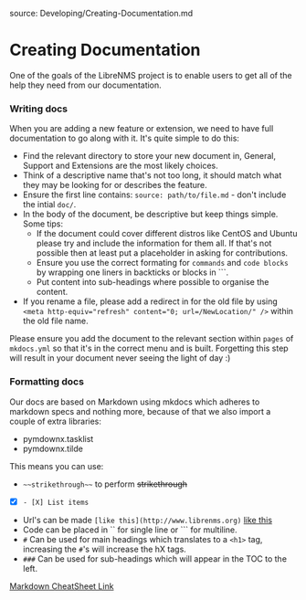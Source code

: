 source: Developing/Creating-Documentation.md
# Creating Documentation

One of the goals of the LibreNMS project is to enable users to get all of the help they need from our documentation.

### Writing docs
When you are adding a new feature or extension, we need to have full documentation to go along with it. It's quite 
simple to do this:

  - Find the relevant directory to store your new document in, General, Support and Extensions are the most likely choices.
  - Think of a descriptive name that's not too long, it should match what they may be looking for or describes the feature.
  - Ensure the first line contains: `source: path/to/file.md` - don't include the intial `doc/`.
  - In the body of the document, be descriptive but keep things simple. Some tips:
    - If the document could cover different distros like CentOS and Ubuntu please try and include the information for them all.
      If that's not possible then at least put a placeholder in asking for contributions.
    - Ensure you use the correct formating for `commands` and `code blocks` by wrapping one liners in backticks or blocks in ```.
    - Put content into sub-headings where possible to organise the content.
  - If you rename a file, please add a redirect in for the old file by using `<meta http-equiv="refresh" content="0; url=/NewLocation/" />` within the old file name.

Please ensure you add the document to the relevant section within `pages` of `mkdocs.yml` so that it's in the correct menu and is built.
Forgetting this step will result in your document never seeing the light of day :)

### Formatting docs
Our docs are based on Markdown using mkdocs which adheres to markdown specs and nothing more, because of that we also import a 
couple of extra libraries:

  - pymdownx.tasklist
  - pymdownx.tilde

This means you can use:

  - `~~strikethrough~~` to perform ~~strikethrough~~
  - [X] `- [X] List items` 
  - Url's can be made `[like this](http://www.librenms.org)` [like this](http://www.librenms.org)
  - Code can be placed in `` for single line or ``` for multiline.
  - `#` Can be used for main headings which translates to a `<h1>` tag, increasing the `#`'s will increase the hX tags.
  - `###` Can be used for sub-headings which will appear in the TOC to the left.
  
 [Markdown CheatSheet Link](https://github.com/adam-p/markdown-here/wiki/Markdown-Cheatsheet)
